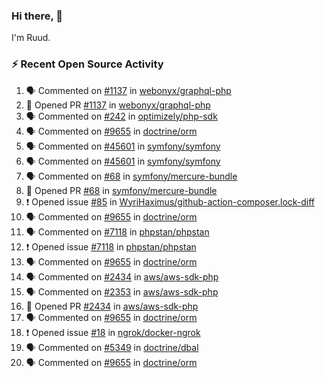 ### Hi there, 👋

I'm Ruud.
 
### :zap: Recent Open Source Activity

<!--START_SECTION:activity-->
1. 🗣 Commented on [#1137](https://github.com/webonyx/graphql-php/issues/1137) in [webonyx/graphql-php](https://github.com/webonyx/graphql-php)
2. 💪 Opened PR [#1137](https://github.com/webonyx/graphql-php/pull/1137) in [webonyx/graphql-php](https://github.com/webonyx/graphql-php)
3. 🗣 Commented on [#242](https://github.com/optimizely/php-sdk/issues/242) in [optimizely/php-sdk](https://github.com/optimizely/php-sdk)
4. 🗣 Commented on [#9655](https://github.com/doctrine/orm/issues/9655) in [doctrine/orm](https://github.com/doctrine/orm)
5. 🗣 Commented on [#45601](https://github.com/symfony/symfony/issues/45601) in [symfony/symfony](https://github.com/symfony/symfony)
6. 🗣 Commented on [#45601](https://github.com/symfony/symfony/issues/45601) in [symfony/symfony](https://github.com/symfony/symfony)
7. 🗣 Commented on [#68](https://github.com/symfony/mercure-bundle/issues/68) in [symfony/mercure-bundle](https://github.com/symfony/mercure-bundle)
8. 💪 Opened PR [#68](https://github.com/symfony/mercure-bundle/pull/68) in [symfony/mercure-bundle](https://github.com/symfony/mercure-bundle)
9. ❗️ Opened issue [#85](https://github.com/WyriHaximus/github-action-composer.lock-diff/issues/85) in [WyriHaximus/github-action-composer.lock-diff](https://github.com/WyriHaximus/github-action-composer.lock-diff)
10. 🗣 Commented on [#9655](https://github.com/doctrine/orm/issues/9655) in [doctrine/orm](https://github.com/doctrine/orm)
11. 🗣 Commented on [#7118](https://github.com/phpstan/phpstan/issues/7118) in [phpstan/phpstan](https://github.com/phpstan/phpstan)
12. ❗️ Opened issue [#7118](https://github.com/phpstan/phpstan/issues/7118) in [phpstan/phpstan](https://github.com/phpstan/phpstan)
13. 🗣 Commented on [#9655](https://github.com/doctrine/orm/issues/9655) in [doctrine/orm](https://github.com/doctrine/orm)
14. 🗣 Commented on [#2434](https://github.com/aws/aws-sdk-php/issues/2434) in [aws/aws-sdk-php](https://github.com/aws/aws-sdk-php)
15. 🗣 Commented on [#2353](https://github.com/aws/aws-sdk-php/issues/2353) in [aws/aws-sdk-php](https://github.com/aws/aws-sdk-php)
16. 💪 Opened PR [#2434](https://github.com/aws/aws-sdk-php/pull/2434) in [aws/aws-sdk-php](https://github.com/aws/aws-sdk-php)
17. 🗣 Commented on [#9655](https://github.com/doctrine/orm/issues/9655) in [doctrine/orm](https://github.com/doctrine/orm)
18. ❗️ Opened issue [#18](https://github.com/ngrok/docker-ngrok/issues/18) in [ngrok/docker-ngrok](https://github.com/ngrok/docker-ngrok)
19. 🗣 Commented on [#5349](https://github.com/doctrine/dbal/issues/5349) in [doctrine/dbal](https://github.com/doctrine/dbal)
20. 🗣 Commented on [#9655](https://github.com/doctrine/orm/issues/9655) in [doctrine/orm](https://github.com/doctrine/orm)
<!--END_SECTION:activity-->
